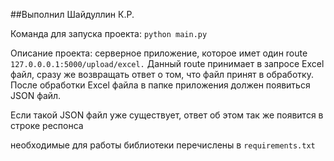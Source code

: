 ##Выполнил Шайдуллин К.Р.

Команда для запуска проекта:
`python main.py`

Описание проекта:
серверное приложение, которое имет один route `127.0.0.0.1:5000/upload/excel.`
Данный route принимает в запросе Excel файл, сразу же возвращать ответ о том, что файл принят в обработку.
После обработки Excel файла в папке приложения должен появиться JSON файл.

Если такой JSON файл уже существует, ответ об этом так же появится в строке респонса

необходимые для работы библиотеки перечислены в `requirements.txt`